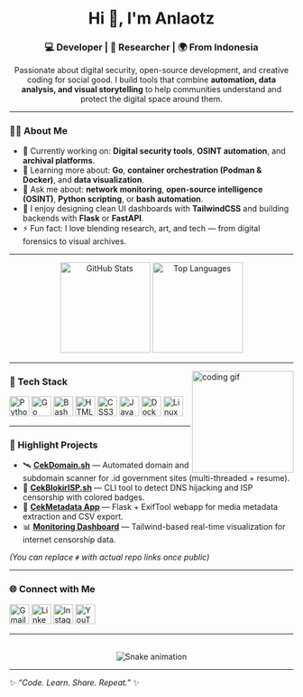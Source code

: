 <h1 align="center">Hi 👋, I'm Anlaotz</h1>
<h3 align="center">💻 Developer | 🧠 Researcher | 🌍 From Indonesia</h3>

<p align="center">
  Passionate about digital security, open-source development, and creative coding for social good.  
  I build tools that combine <b>automation, data analysis, and visual storytelling</b> to help communities
  understand and protect the digital space around them.
</p>

---

### 👨‍💻 About Me

- 🔭 Currently working on: **Digital security tools**, **OSINT automation**, and **archival platforms**.  
- 🌱 Learning more about: **Go**, **container orchestration (Podman & Docker)**, and **data visualization**.  
- 💬 Ask me about: **network monitoring**, **open-source intelligence (OSINT)**, **Python scripting**, or **bash automation**.  
- 🧩 I enjoy designing clean UI dashboards with **TailwindCSS** and building backends with **Flask** or **FastAPI**.  
- ⚡ Fun fact: I love blending research, art, and tech — from digital forensics to visual archives.

---

<div align="center">
  <img src="https://github-readme-stats.vercel.app/api?username=anlaotz&show_icons=true&theme=tokyonight&include_all_commits=true&count_private=true&hide_border=true" height="160" alt="GitHub Stats" />
  <img src="https://github-readme-stats.vercel.app/api/top-langs?username=anlaotz&layout=compact&langs_count=6&theme=tokyonight&hide_border=true" height="160" alt="Top Languages" />
</div>

---

<img align="right" alt="coding gif" height="180" src="https://i.imgur.com/1ZdZC2b.gif" />

### 🧰 Tech Stack

<div align="left">
  <img src="https://cdn.jsdelivr.net/gh/devicons/devicon/icons/python/python-original.svg" height="35" alt="Python" />
  <img src="https://cdn.jsdelivr.net/gh/devicons/devicon/icons/go/go-original.svg" height="35" alt="Go" />
  <img src="https://cdn.jsdelivr.net/gh/devicons/devicon/icons/bash/bash-original.svg" height="35" alt="Bash" />
  <img src="https://cdn.jsdelivr.net/gh/devicons/devicon/icons/html5/html5-original.svg" height="35" alt="HTML5" />
  <img src="https://cdn.jsdelivr.net/gh/devicons/devicon/icons/css3/css3-original.svg" height="35" alt="CSS3" />
  <img src="https://cdn.jsdelivr.net/gh/devicons/devicon/icons/javascript/javascript-original.svg" height="35" alt="JavaScript" />
  <img src="https://cdn.jsdelivr.net/gh/devicons/devicon/icons/docker/docker-original.svg" height="35" alt="Docker" />
  <img src="https://cdn.jsdelivr.net/gh/devicons/devicon/icons/linux/linux-original.svg" height="35" alt="Linux" />
</div>

---

### 🚀 Highlight Projects

- 🛰 **[CekDomain.sh](#)** — Automated domain and subdomain scanner for .id government sites (multi-threaded + resume).  
- 🔎 **[CekBlokirISP.sh](#)** — CLI tool to detect DNS hijacking and ISP censorship with colored badges.  
- 🧾 **[CekMetadata App](#)** — Flask + ExifTool webapp for media metadata extraction and CSV export.  
- 📊 **[Monitoring Dashboard](#)** — Tailwind-based real-time visualization for internet censorship data.  

*(You can replace `#` with actual repo links once public)*

---

### 🌐 Connect with Me

<div align="left">
  <a href="mailto:yourmail@gmail.com"><img src="https://img.shields.io/badge/Gmail-%23D14836.svg?&style=for-the-badge&logo=gmail&logoColor=white" height="35" alt="Gmail" /></a>
  <a href="https://linkedin.com/in/" target="_blank"><img src="https://img.shields.io/badge/LinkedIn-%230077B5.svg?&style=for-the-badge&logo=linkedin&logoColor=white" height="35" alt="LinkedIn" /></a>
  <a href="https://instagram.com/" target="_blank"><img src="https://img.shields.io/badge/Instagram-%23E4405F.svg?&style=for-the-badge&logo=instagram&logoColor=white" height="35" alt="Instagram" /></a>
  <a href="https://youtube.com/" target="_blank"><img src="https://img.shields.io/badge/Youtube-%23FF0000.svg?&style=for-the-badge&logo=youtube&logoColor=white" height="35" alt="YouTube" /></a>
</div>

---

<br clear="both">

<div align="center">
  <img src="https://raw.githubusercontent.com/anlaotz/anlaotz/output/snake.svg" alt="Snake animation" />
</div>

---

✨ *“Code. Learn. Share. Repeat.”* ✨
